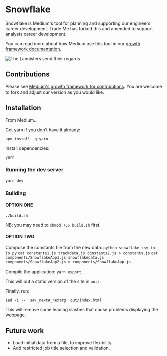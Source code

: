 # Snowflake

Snowflake is Medium's tool for planning and supporting our engineers' career development. Trade Me has forked this and amended to support analysts career development.

You can read more about how Medium use this tool in our [growth framework documentation](https://medium.com/s/engineering-growth-framework).

![The Lannisters send their regards](https://i.imgur.com/e9DYLBr.png)

## Contributions

Please see [Medium's growth framework for contributions](https://github.com/Medium/snowflake). You are welcome to fork and adjust our version as you would like.

## Installation

From Medium...

Get yarn if you don’t have it already:

`npm install -g yarn`

Install dependencies:

`yarn`

### Running the dev server

`yarn dev`

### Building

#### OPTION ONE

`./build.sh`

NB: you may need to `chmod 755 build.sh` first.


#### OPTION TWO

Compose the constants file from the new data:
`python snowflake-csv-to-js.py`
`cat constants1.js trackdata.js constants2.js > constants.js`
`cat components/SnowflakeApp1.js snowflakedata.js components/SnowflakeApp2.js > components/SnowflakeApp.js`


Compile the application:
`yarn export`

This will put a static version of the site in `out/`.

Finally, run:

`sed -i -- 's#/_next#_next#g' out/index.html`

This will remove some leading slashes that cause problems displaying the webpage.

## Future work

* Load initial data from a file, to improve flexibility.
* Add restricted job title selection and validation.
